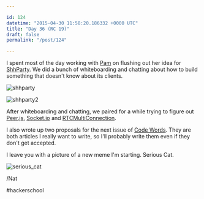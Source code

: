 ```yaml
---

id: 124
datetime: "2015-04-30 11:58:20.186332 +0000 UTC"
title: "Day 36 (RC 19)"
draft: false
permalink: "/post/124"

---
```


I spent most of the day working with [Pam](https://twitter.com/pamasaur) on flushing out her idea for [ShhParty](https://github.com/pselle/shhparty/tree/socketio). We did a bunch of whiteboarding and chatting about how to build something that doesn't know about its clients. 

![shhparty](https://s3.amazonaws.com/f.cl.ly/items/0A2Y240M2q2e1k3R1n1U/shhparty.png)

![shhparty2](https://s3.amazonaws.com/f.cl.ly/items/0s2k3x2c222E3h2H2m0Q/2015-04-29-16.21.29.png)

After whiteboarding and chatting, we paired for a while trying to figure out [Peer.js](http://peerjs.com/), [Socket.io](http://socket.io/) and [RTCMultiConnection](https://github.com/muaz-khan/WebRTC-Experiment/tree/master/RTCMultiConnection).

I also wrote up two proposals for the next issue of [Code Words](https://codewords.recurse.com/). They are both articles I really want to write, so I'll probably write them even if they don't get accepted.

I leave you with a picture of a new meme I'm starting. Serious Cat.

![serious_cat](https://s3.amazonaws.com/f.cl.ly/items/2j2e1x3q433z0H050n36/seriouscat.gif)

/Nat

#hackerschool
